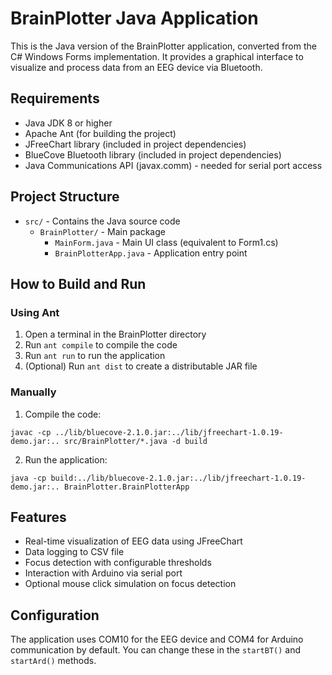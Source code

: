 # BrainPlotter Java Application

This is the Java version of the BrainPlotter application, converted from the C# Windows Forms implementation. It provides a graphical interface to visualize and process data from an EEG device via Bluetooth.

## Requirements

- Java JDK 8 or higher
- Apache Ant (for building the project)
- JFreeChart library (included in project dependencies)
- BlueCove Bluetooth library (included in project dependencies)
- Java Communications API (javax.comm) - needed for serial port access

## Project Structure

- `src/` - Contains the Java source code
  - `BrainPlotter/` - Main package
    - `MainForm.java` - Main UI class (equivalent to Form1.cs)
    - `BrainPlotterApp.java` - Application entry point

## How to Build and Run

### Using Ant

1. Open a terminal in the BrainPlotter directory
2. Run `ant compile` to compile the code
3. Run `ant run` to run the application
4. (Optional) Run `ant dist` to create a distributable JAR file

### Manually

1. Compile the code:

```
javac -cp ../lib/bluecove-2.1.0.jar:../lib/jfreechart-1.0.19-demo.jar:.. src/BrainPlotter/*.java -d build
```

2. Run the application:

```
java -cp build:../lib/bluecove-2.1.0.jar:../lib/jfreechart-1.0.19-demo.jar:.. BrainPlotter.BrainPlotterApp
```

## Features

- Real-time visualization of EEG data using JFreeChart
- Data logging to CSV file
- Focus detection with configurable thresholds
- Interaction with Arduino via serial port
- Optional mouse click simulation on focus detection

## Configuration

The application uses COM10 for the EEG device and COM4 for Arduino communication by default. You can change these in the `startBT()` and `startArd()` methods.
